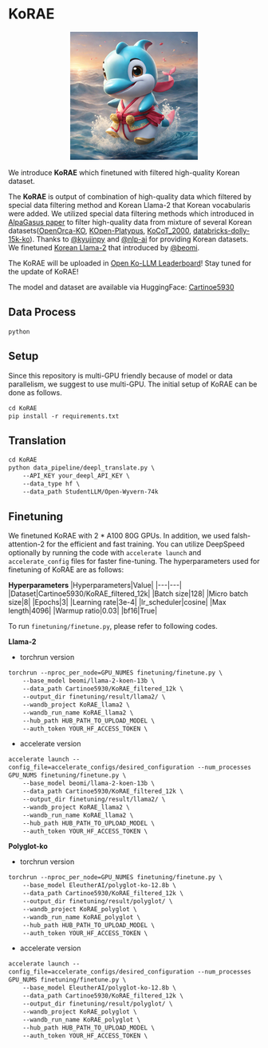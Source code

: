 # KoRAE

<p align="center"><img src="/assets/KoRAE.png", width='256', height='256'></p>

We introduce **KoRAE** which finetuned with filtered high-quality Korean dataset.

The **KoRAE** is output of combination of high-quality data which filtered by special data filtering method and Korean Llama-2 that Korean vocabularis were added. 
We utilized special data filtering methods which introduced in [AlpaGasus paper](https://arxiv.org/abs/2307.08701) to filter high-quality data from mixture of several Korean datasets([OpenOrca-KO](https://huggingface.co/datasets/kyujinpy/OpenOrca-KO), [KOpen-Platypus](https://huggingface.co/datasets/kyujinpy/KOpen-platypus), [KoCoT_2000](https://huggingface.co/datasets/kyujinpy/KoCoT_2000), [databricks-dolly-15k-ko](https://huggingface.co/datasets/nlpai-lab/databricks-dolly-15k-ko)). 
Thanks to [@kyujinpy](https://huggingface.co/kyujinpy) and [@nlp-ai](https://huggingface.co/nlpai-lab) for providing Korean datasets.
We finetuned [Korean Llama-2](https://huggingface.co/beomi/llama-2-koen-13b) that introduced by [@beomi](https://huggingface.co/beomi).

The KoRAE will be uploaded in [Open Ko-LLM Leaderboard](https://huggingface.co/spaces/upstage/open-ko-llm-leaderboard)!
Stay tuned for the update of KoRAE!

The model and dataset are available via HuggingFace: [Cartinoe5930](https://huggingface.co/Cartinoe5930)

## Data Process

```
python 
```

## Setup

Since this repository is multi-GPU friendly because of model or data parallelism, we suggest to use multi-GPU.
The initial setup of KoRAE can be done as follows. 

```
cd KoRAE
pip install -r requirements.txt
```

## Translation

```
cd KoRAE
python data_pipeline/deepl_translate.py \
    --API_KEY your_deepl_API_KEY \
    --data_type hf \
    --data_path StudentLLM/Open-Wyvern-74k
```

## Finetuning

We finetuned KoRAE with 2 * A100 80G GPUs.
In addition, we used falsh-attention-2 for the efficient and fast training.
You can utilize DeepSpeed optionally by running the code with `accelerate launch` and `accelerate_config` files for faster fine-tuning.
The hyperparameters used for finetuning of KoRAE are as follows:

**Hyperparameters**
|Hyperparameters|Value|
|---|---|
|Dataset|Cartinoe5930/KoRAE_filtered_12k|
|Batch size|128|
|Micro batch size|8|
|Epochs|3|
|Learning rate|3e-4|
|lr_scheduler|cosine|
|Max length|4096|
|Warmup ratio|0.03|
|bf16|True|

To run `finetuning/finetune.py`, please refer to following codes.

**Llama-2**

- torchrun version
```
torchrun --nproc_per_node=GPU_NUMES finetuning/finetune.py \
    --base_model beomi/llama-2-koen-13b \
    --data_path Cartinoe5930/KoRAE_filtered_12k \
    --output_dir finetuning/result/llama2/ \
    --wandb_project KoRAE_llama2 \
    --wandb_run_name KoRAE_llama2 \
    --hub_path HUB_PATH_TO_UPLOAD_MODEL \
    --auth_token YOUR_HF_ACCESS_TOKEN \
```

- accelerate version
```
accelerate launch --config_file=accelerate_configs/desired_configuration --num_processes GPU_NUMS finetuning/finetune.py \
    --base_model beomi/llama-2-koen-13b \
    --data_path Cartinoe5930/KoRAE_filtered_12k \
    --output_dir finetuning/result/llama2/ \
    --wandb_project KoRAE_llama2 \
    --wandb_run_name KoRAE_llama2 \
    --hub_path HUB_PATH_TO_UPLOAD_MODEL \
    --auth_token YOUR_HF_ACCESS_TOKEN \
```

**Polyglot-ko**

- torchrun version
```
torchrun --nproc_per_node=GPU_NUMES finetuning/finetune.py \
    --base_model EleutherAI/polyglot-ko-12.8b \
    --data_path Cartinoe5930/KoRAE_filtered_12k \
    --output_dir finetuning/result/polyglot/ \
    --wandb_project KoRAE_polyglot \
    --wandb_run_name KoRAE_polyglot \
    --hub_path HUB_PATH_TO_UPLOAD_MODEL \
    --auth_token YOUR_HF_ACCESS_TOKEN \
```

- accelerate version
```
accelerate launch --config_file=accelerate_configs/desired_configuration --num_processes GPU_NUMS finetuning/finetune.py \
    --base_model EleutherAI/polyglot-ko-12.8b \
    --data_path Cartinoe5930/KoRAE_filtered_12k \
    --output_dir finetuning/result/polyglot/ \
    --wandb_project KoRAE_polyglot \
    --wandb_run_name KoRAE_polyglot \
    --hub_path HUB_PATH_TO_UPLOAD_MODEL \
    --auth_token YOUR_HF_ACCESS_TOKEN \
```